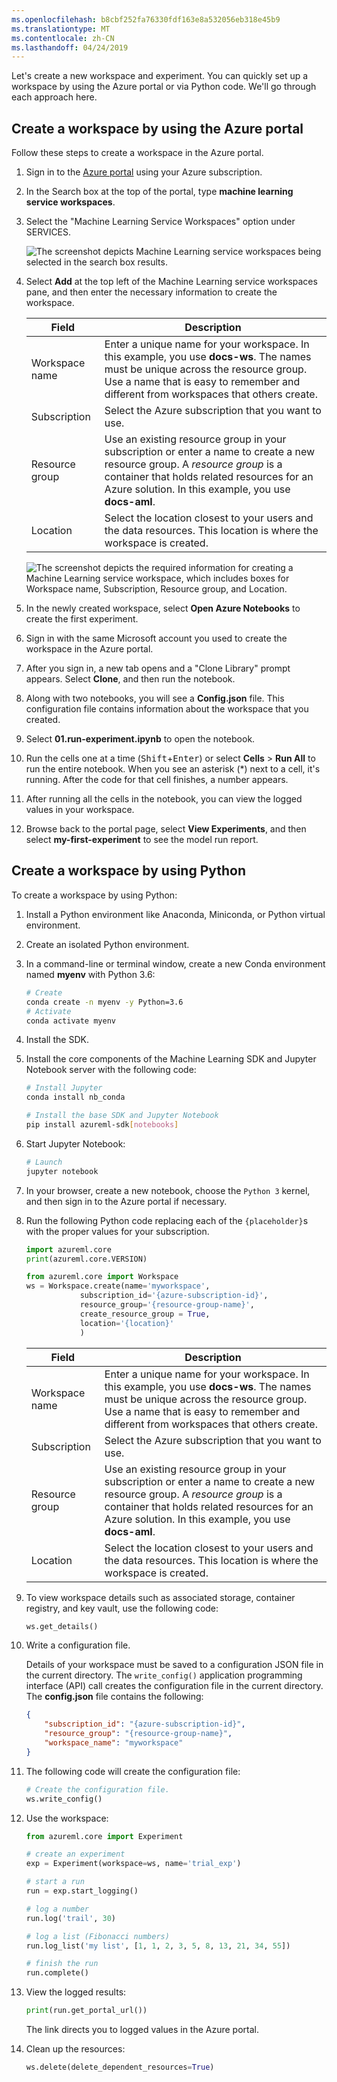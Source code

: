 ```yaml
---
ms.openlocfilehash: b8cbf252fa76330fdf163e8a532056eb318e45b9
ms.translationtype: MT
ms.contentlocale: zh-CN
ms.lasthandoff: 04/24/2019
---
```

Let's create a new workspace and experiment. You can quickly set up a workspace by using the Azure portal or via Python code. We'll go through each approach here.

## <a name="create-a-workspace-by-using-the-azure-portal"></a>Create a workspace by using the Azure portal

Follow these steps to create a workspace in the Azure portal.

1. Sign in to the [Azure portal](https://portal.azure.com?azure-portal=true]) using your Azure subscription.

1. In the Search box at the top of the portal, type **machine learning service workspaces**. 

1. Select the "Machine Learning Service Workspaces" option under SERVICES.

    ![The screenshot depicts Machine Learning service workspaces being selected in the search box results.](../media/6-select-ml-service-workspace.png)

1. Select **Add** at the top left of the Machine Learning service workspaces pane, and then enter the necessary information to create the workspace.

    | Field | Description |
    |-------|-------------|
    | Workspace name | Enter a unique name for your workspace. In this example, you use **docs-ws**. The names must be unique across the resource group. Use a name that is easy to remember and different from workspaces that others create. |
    | Subscription | Select the Azure subscription that you want to use. |
    | Resource group | Use an existing resource group in your subscription or enter a name to create a new resource group. A *resource group* is a container that holds related resources for an Azure solution. In this example, you use **docs-aml**. |
    | Location | Select the location closest to your users and the data resources. This location is where the workspace is created. |
    
    ![The screenshot depicts the required information for creating a Machine Learning service workspace, which includes boxes for Workspace name, Subscription, Resource group, and Location.](../media/6-create-ml-service-workspace.png)
    

1. In the newly created workspace, select **Open Azure Notebooks** to create the first experiment.

1. Sign in with the same Microsoft account you used to create the workspace in the Azure portal.

1. After you sign in, a new tab opens and a "Clone Library" prompt appears. Select **Clone**, and then run the notebook.

1. Along with two notebooks, you will see a **Config.json** file. This configuration file contains information about the workspace that you created.

1. Select **01.run-experiment.ipynb** to open the notebook.

1. Run the cells one at a time (<kbd>Shift</kbd>+<kbd>Enter</kbd>) or select **Cells** > **Run All** to run the entire notebook. When you see an asterisk (*) next to a cell, it's running. After the code for that cell finishes, a number appears.

1. After running all the cells in the notebook, you can view the logged values in your workspace.

1. Browse back to the portal page, select **View Experiments**, and then select **my-first-experiment** to see the model run report.

## <a name="create-a-workspace-by-using-python"></a>Create a workspace by using Python

To create a workspace by using Python:

1. Install a Python environment like Anaconda, Miniconda, or Python virtual environment.

1. Create an isolated Python environment.

1. In a command-line or terminal window, create a new Conda environment named **myenv** with Python 3.6:

    ```bash
    # Create
    conda create -n myenv -y Python=3.6
    # Activate
    conda activate myenv
    ```
    
1. Install the SDK.

1. Install the core components of the Machine Learning SDK and Jupyter Notebook server with the following code:

    ```bash
    # Install Jupyter
    conda install nb_conda
    
    # Install the base SDK and Jupyter Notebook
    pip install azureml-sdk[notebooks]
    ```
    
1. Start Jupyter Notebook:

    ```bash
    # Launch
    jupyter notebook
    ```
    
1. In your browser, create a new notebook, choose the `Python 3` kernel, and then sign in to the Azure portal if necessary.

1. Run the following Python code replacing each of the `{placeholder}`s with the proper values for your subscription.

    ```python
    import azureml.core
    print(azureml.core.VERSION)
    
    from azureml.core import Workspace
    ws = Workspace.create(name='myworkspace',
                subscription_id='{azure-subscription-id}', 
                resource_group='{resource-group-name}',
                create_resource_group = True,
                location='{location}'
                )
    ```
    
    |    Field    |    Description    |
    |    -----    |    -----------    |
    | Workspace name | Enter a unique name for your workspace. In this example, you use **docs-ws**. The names must be unique across the resource group. Use a name that is easy to remember and different from workspaces that others create. |
    | Subscription | Select the Azure subscription that you want to use. |
    | Resource group | Use an existing resource group in your subscription or enter a name to create a new resource group. A *resource group* is a container that holds related resources for an Azure solution. In this example, you use **docs-aml**. |
    | Location | Select the location closest to your users and the data resources. This location is where the workspace is created. |
    
1. To view workspace details such as associated storage, container registry, and key vault, use the following code:

    ```python
    ws.get_details()
    ```
    
1. Write a configuration file.

    Details of your workspace must be saved to a configuration JSON file in the current directory. The `write_config()` application programming interface (API) call creates the configuration file in the current directory. The **config.json** file contains the following:

    ```json
    {
        "subscription_id": "{azure-subscription-id}",
        "resource_group": "{resource-group-name}",
        "workspace_name": "myworkspace"
    }
    ```
    
1. The following code will create the configuration file:

    ```python
    # Create the configuration file.
    ws.write_config()
    ```
    
1. Use the workspace:

    ```python
    from azureml.core import Experiment
    
    # create an experiment
    exp = Experiment(workspace=ws, name='trial_exp')
    
    # start a run
    run = exp.start_logging()
    
    # log a number
    run.log('trail', 30)
    
    # log a list (Fibonacci numbers)
    run.log_list('my list', [1, 1, 2, 3, 5, 8, 13, 21, 34, 55]) 
    
    # finish the run
    run.complete()
    ```
    
1. View the logged results:

    ```python
    print(run.get_portal_url())
    ```
    
    The link directs you to logged values in the Azure portal.

1. Clean up the resources:

    ```python
    ws.delete(delete_dependent_resources=True)
    ```
